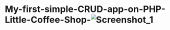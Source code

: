 # My-first-simple-CRUD-app-on-PHP-Little-Coffee-Shop-![Screenshot_1](https://github.com/user-attachments/assets/c3a53606-8be8-4cde-8f61-f757ff8e9c81)
